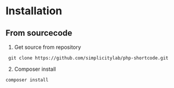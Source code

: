 # Installation

## From sourcecode

1) Get source from repository

```
 git clone https://github.com/simplicitylab/php-shortcode.git
```

2) Composer install

```
composer install
```



